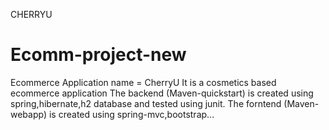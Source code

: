 CHERRYU

# Ecomm-project-new
Ecommerce Application name = CherryU
It is a cosmetics based ecommerce application
The backend (Maven-quickstart) is created using spring,hibernate,h2 database and tested using junit.
The forntend (Maven-webapp) is created using spring-mvc,bootstrap...
